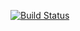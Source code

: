 [![Build Status](https://dev.azure.com/defrindan0158/DevOps%20Expirements/_apis/build/status/DefrinDan.CalcTest?branchName=azure-pipelines)](https://dev.azure.com/defrindan0158/DevOps%20Expirements/_build/latest?definitionId=1&branchName=azure-pipelines)
